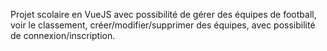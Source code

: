 

Projet scolaire en VueJS avec possibilité de gérer des équipes de football, voir le classement, créer/modifier/supprimer des équipes, avec possibilité de connexion/inscription.
